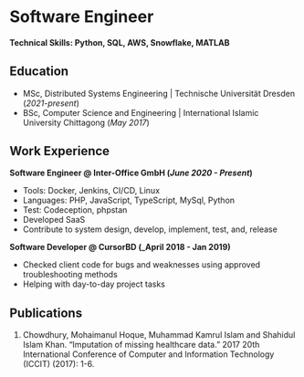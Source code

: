 # Software Engineer

#### Technical Skills: Python, SQL, AWS, Snowflake, MATLAB

## Education							       		
- MSc, Distributed Systems Engineering	| Technische Universität Dresden (_2021-present_)	 			        		
- BSc, Computer Science and Engineering | International Islamic University Chittagong (_May 2017_)

## Work Experience
**Software Engineer @ Inter-Office GmbH (_June 2020 - Present_)**
- Tools: Docker, Jenkins, CI/CD, Linux
- Languages: PHP, JavaScript, TypeScript, MySql, Python
- Test: Codeception, phpstan
- Developed SaaS
- Contribute to system design, develop, implement, test, and, release

**Software Developer @ CursorBD (_April 2018 - Jan 2019)**
- Checked client code for bugs and weaknesses using approved
troubleshooting methods
- Helping with day-to-day project tasks

## Publications
1. Chowdhury, Mohaimanul Hoque, Muhammad Kamrul Islam and Shahidul Islam Khan. “Imputation of missing healthcare data.” 2017 20th International Conference of Computer and Information Technology (ICCIT) (2017): 1-6.
